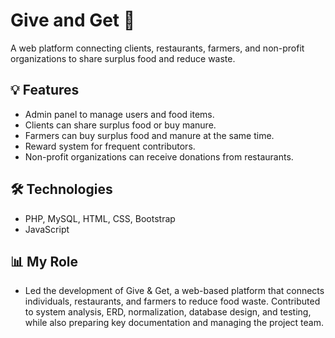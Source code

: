 # Give and Get 🌱
A web platform connecting clients, restaurants, farmers, and non-profit organizations to share surplus food and reduce waste.

## 💡 Features
- Admin panel to manage users and food items.
- Clients can share surplus food or buy manure.
- Farmers can buy surplus food and manure at the same time. 
- Reward system for frequent contributors.
- Non-profit organizations can receive donations from restaurants. 

## 🛠️ Technologies
- PHP, MySQL, HTML, CSS, Bootstrap
- JavaScript

## 📊 My Role
- Led the development of Give & Get, a web-based platform that connects individuals, restaurants, and farmers to reduce food waste. Contributed to system analysis, ERD, normalization, database design, and testing, while also preparing key documentation and managing the project team.
